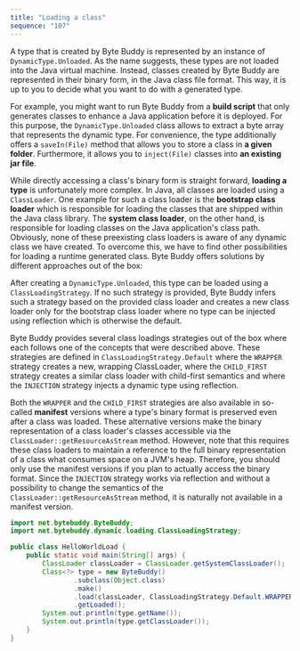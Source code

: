```yaml
---
title: "Loading a class"
sequence: "107"
---
```


A type that is created by Byte Buddy is represented by an instance of `DynamicType.Unloaded`.
As the name suggests, these types are not loaded into the Java virtual machine.
Instead, classes created by Byte Buddy are represented in their binary form, in the Java class file format.
This way, it is up to you to decide what you want to do with a generated type.

For example, you might want to run Byte Buddy from a **build script**
that only generates classes to enhance a Java application before it is deployed.
For this purpose, the `DynamicType.Unloaded` class allows to extract a byte array that represents the dynamic type.
For convenience, the type additionally offers a `saveIn(File)` method that allows you to store a class in **a given folder**.
Furthermore, it allows you to `inject(File)` classes into **an existing jar file**.

While directly accessing a class's binary form is straight forward, **loading a type** is unfortunately more complex.
In Java, all classes are loaded using a `ClassLoader`.
One example for such a class loader is the **bootstrap class loader**
which is responsible for loading the classes that are shipped within the Java class library.
The **system class loader**, on the other hand, is responsible for loading classes on the Java application's class path.
Obviously, none of these preexisting class loaders is aware of any dynamic class we have created.
To overcome this, we have to find other possibilities for loading a runtime generated class.
Byte Buddy offers solutions by different approaches out of the box:

After creating a `DynamicType.Unloaded`, this type can be loaded using a `ClassLoadingStrategy`.
If no such strategy is provided, Byte Buddy infers such a strategy based on the provided class loader and
creates a new class loader only for the bootstrap class loader
where no type can be injected using reflection which is otherwise the default.

Byte Buddy provides several class loadings strategies out of the box
where each follows one of the concepts that were described above.
These strategies are defined in `ClassLoadingStrategy.Default`
where the `WRAPPER` strategy creates a new, wrapping ClassLoader,
where the `CHILD_FIRST` strategy creates a similar class loader with child-first semantics and
where the `INJECTION` strategy injects a dynamic type using reflection.

Both the `WRAPPER` and the `CHILD_FIRST` strategies are also available in so-called **manifest** versions
where a type's binary format is preserved even after a class was loaded.
These alternative versions make the binary representation of a class loader's classes accessible
via the `ClassLoader::getResourceAsStream` method.
However, note that this requires these class loaders to maintain a reference to the full binary representation of a class
what consumes space on a JVM's heap.
Therefore, you should only use the manifest versions if you plan to actually access the binary format.
Since the `INJECTION` strategy works via reflection and
without a possibility to change the semantics of the `ClassLoader::getResourceAsStream` method,
it is naturally not available in a manifest version.

```java
import net.bytebuddy.ByteBuddy;
import net.bytebuddy.dynamic.loading.ClassLoadingStrategy;

public class HelloWorldLoad {
    public static void main(String[] args) {
        ClassLoader classLoader = ClassLoader.getSystemClassLoader();
        Class<?> type = new ByteBuddy()
                .subclass(Object.class)
                .make()
                .load(classLoader, ClassLoadingStrategy.Default.WRAPPER)
                .getLoaded();
        System.out.println(type.getName());
        System.out.println(type.getClassLoader());
    }
}
```





